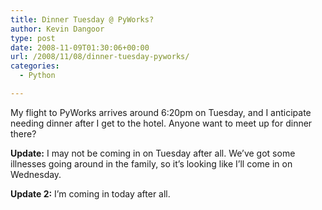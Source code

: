 ```yaml
---
title: Dinner Tuesday @ PyWorks?
author: Kevin Dangoor
type: post
date: 2008-11-09T01:30:06+00:00
url: /2008/11/08/dinner-tuesday-pyworks/
categories:
  - Python

---
```

My flight to PyWorks arrives around 6:20pm on Tuesday, and I anticipate needing dinner after I get to the hotel. Anyone want to meet up for dinner there?

**Update:** I may not be coming in on Tuesday after all. We&#8217;ve got some illnesses going around in the family, so it&#8217;s looking like I&#8217;ll come in on Wednesday.

**Update 2:** I&#8217;m coming in today after all.